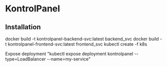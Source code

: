 # KontrolPanel

## Installation
docker build -t kontrolpanel-backend-svc:latest backend_svc
docker build -t kontrolpanel-frontend-svc:latest frontend_svc
kubectl create -f k8s


Expose deployment
"kubectl expose deployment kontrolpanel --type=LoadBalancer --name=my-service"